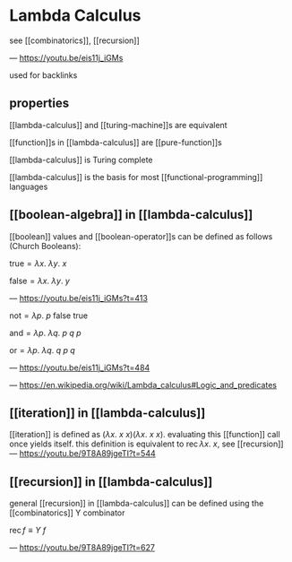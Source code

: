 # Lambda Calculus

see [[combinatorics]], [[recursion]]

&mdash; <https://youtu.be/eis11j_iGMs>

used for backlinks

## properties

[[lambda-calculus]] and [[turing-machine]]s are equivalent

[[function]]s in [[lambda-calculus]] are [[pure-function]]s

[[lambda-calculus]] is Turing complete

[[lambda-calculus]] is the basis for most [[functional-programming]] languages

## [[boolean-algebra]] in [[lambda-calculus]]

[[boolean]] values and [[boolean-operator]]s can be defined as follows (Church Booleans):

$\text{true} = \lambda x.\ \lambda y.\ x$

$\text{false} = \lambda x.\ \lambda y.\ y$

&mdash; <https://youtu.be/eis11j_iGMs?t=413>

$\text{not} = \lambda p.\ p\ \text{false}\ \text{true}$

$\text{and} = \lambda p.\ \lambda q.\ p\ q\ p$

$\text{or} = \lambda p.\ \lambda q.\ q\ p\ q$

&mdash; <https://youtu.be/eis11j_iGMs?t=484>

&mdash; <https://en.wikipedia.org/wiki/Lambda_calculus#Logic_and_predicates>

## [[iteration]] in [[lambda-calculus]]

[[iteration]] is defined as $(\lambda x.\ x\ x) (\lambda x.\ x\ x)$. evaluating this [[function]] call once yields itself. this definition is equivalent to $\operatorname{rec} \lambda x.\ x$, see [[recursion]] &mdash; <https://youtu.be/9T8A89jgeTI?t=544>

## [[recursion]] in [[lambda-calculus]]

general [[recursion]] in [[lambda-calculus]] can be defined using the [[combinatorics]] Y combinator

$\operatorname{rec} f \equiv Y\ f$

&mdash; <https://youtu.be/9T8A89jgeTI?t=627>
